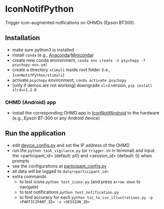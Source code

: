 # IconNotifPython
Trigger icon-augmented notfications on OHMDs (Epson BT300).



## Installation
- make sure python3 is installed
- install `conda` (e.g., [Anaconda](https://docs.anaconda.com/anaconda/install/)/[Miniconda](https://docs.conda.io/en/latest/miniconda.html))
- create new conda environment, `conda env create -n psychopy -f psychopy-env.yml`
- create a directory `stimuli` inside root folder (i.e., `IconNotifPython/stimuli`)
- activate `psychopy` environment, `conda activate psychopy`
- [only if demos are not working] downgrade `xlrd` version, `pip install xlrd==1.2.0`



### OHMD (Android) app
- install the corresponding OHMD app in [IconNotifAndroid](../IconNotifAndroid) to the hardware (e.g., Epson BT-300 or any Android device)


## Run the application
- edit [device_config.py](device_config.py) and set the IP address of the OHMD
- run the `python task_vigilance.py` (or `trigger.sh` in terminal) and input the <participant_id> (default: p0) and <session_id> (default: 0) when prompts
- see the configurations at [participant_config.py](participant_config.py)
- all data will be logged to `data/<participant_id>`
- extra commands
    - to test icons `python test_icons.py` (and press `arrow down` to navigate)
    - to test notifications `python test_notification.py`
    - to find accuracy for each `python txt_to_csv_illustrations.py -p <PARTICIPANT_ID> -s <SESSION_ID>`
